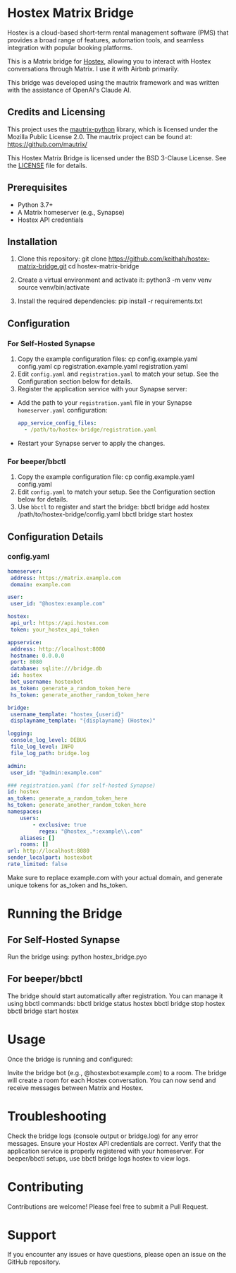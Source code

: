 # Hostex Matrix Bridge

Hostex is a cloud-based short-term rental management software (PMS) that provides a broad range of features, automation tools, and seamless integration with popular booking platforms.

This is a Matrix bridge for [Hostex](https://hostex.io), allowing you to interact with Hostex conversations through Matrix. I use it with Airbnb primarily.

This bridge was developed using the mautrix framework and was written with the assistance of OpenAI's Claude AI.

## Credits and Licensing

This project uses the [mautrix-python](https://github.com/mautrix/python) library, which is licensed under the Mozilla Public License 2.0. The mautrix project can be found at: https://github.com/mautrix/

This Hostex Matrix Bridge is licensed under the BSD 3-Clause License. See the [LICENSE](LICENSE) file for details.

## Prerequisites

- Python 3.7+
- A Matrix homeserver (e.g., Synapse)
- Hostex API credentials

## Installation

1. Clone this repository:
git clone https://github.com/keithah/hostex-matrix-bridge.git
cd hostex-matrix-bridge

2. Create a virtual environment and activate it:
python3 -m venv venv
source venv/bin/activate

3. Install the required dependencies:
pip install -r requirements.txt

## Configuration

### For Self-Hosted Synapse

1. Copy the example configuration files:
cp config.example.yaml config.yaml
cp registration.example.yaml registration.yaml
2. Edit `config.yaml` and `registration.yaml` to match your setup. See the Configuration section below for details.
3. Register the application service with your Synapse server:
- Add the path to your `registration.yaml` file in your Synapse `homeserver.yaml` configuration:
  ```yaml
  app_service_config_files:
    - /path/to/hostex-bridge/registration.yaml
  ```
- Restart your Synapse server to apply the changes.

### For beeper/bbctl

1. Copy the example configuration file:
cp config.example.yaml config.yaml
2. Edit `config.yaml` to match your setup. See the Configuration section below for details.
3. Use `bbctl` to register and start the bridge:
bbctl bridge add hostex /path/to/hostex-bridge/config.yaml
bbctl bridge start hostex

## Configuration Details

### config.yaml

```yaml
homeserver:
 address: https://matrix.example.com
 domain: example.com

user:
 user_id: "@hostex:example.com"

hostex:
 api_url: https://api.hostex.com
 token: your_hostex_api_token

appservice:
 address: http://localhost:8080
 hostname: 0.0.0.0
 port: 8080
 database: sqlite:///bridge.db
 id: hostex
 bot_username: hostexbot
 as_token: generate_a_random_token_here
 hs_token: generate_another_random_token_here

bridge:
 username_template: "hostex_{userid}"
 displayname_template: "{displayname} (Hostex)"

logging:
 console_log_level: DEBUG
 file_log_level: INFO
 file_log_path: bridge.log

admin:
 user_id: "@admin:example.com"

### registration.yaml (for self-hosted Synapse)
id: hostex
as_token: generate_a_random_token_here
hs_token: generate_another_random_token_here
namespaces:
    users:
        - exclusive: true
          regex: "@hostex_.*:example\\.com"
    aliases: []
    rooms: []
url: http://localhost:8080
sender_localpart: hostexbot
rate_limited: false
```

Make sure to replace example.com with your actual domain, and generate unique tokens for as_token and hs_token.

# Running the Bridge
## For Self-Hosted Synapse

Run the bridge using:
python hostex_bridge.pyo

## For beeper/bbctl
The bridge should start automatically after registration. You can manage it using bbctl commands:
bbctl bridge status hostex
bbctl bridge stop hostex
bbctl bridge start hostex

# Usage
Once the bridge is running and configured:

Invite the bridge bot (e.g., @hostexbot:example.com) to a room.
The bridge will create a room for each Hostex conversation.
You can now send and receive messages between Matrix and Hostex.

# Troubleshooting

Check the bridge logs (console output or bridge.log) for any error messages.
Ensure your Hostex API credentials are correct.
Verify that the application service is properly registered with your homeserver.
For beeper/bbctl setups, use bbctl bridge logs hostex to view logs.

# Contributing
Contributions are welcome! Please feel free to submit a Pull Request.
# Support
If you encounter any issues or have questions, please open an issue on the GitHub repository.


